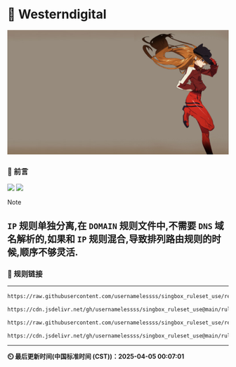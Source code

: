 
# 🧸 Westerndigital
![](https://raw.githubusercontent.com/usernamelessss/picture-bed/main/images/202504042256831.jpg)
### 📣 前言
![](https://shields.io/badge/-移除重复规则-ff69b4) ![](https://shields.io/badge/-IP&nbsp;规则单独存放不与&nbsp;DOMAIN&nbsp;等混合-green)
> [!NOTE]
**`IP` 规则单独分离,在 `DOMAIN` 规则文件中,不需要 `DNS` 域名解析的,如果和 `IP` 规则混合,导致排列路由规则的时候,顺序不够灵活.**
---

###  🔗 规则链接
---

```url
https://raw.githubusercontent.com/usernamelessss/singbox_ruleset_use/refs/heads/main/rule/Westerndigital/Westerndigital_No_IP.json
```

```url
https://cdn.jsdelivr.net/gh/usernamelessss/singbox_ruleset_use@main/rule/Westerndigital/Westerndigital_No_IP.json
```

```url
https://raw.githubusercontent.com/usernamelessss/singbox_ruleset_use/refs/heads/main/rule/Westerndigital/Westerndigital_No_IP.srs
```

```url
https://cdn.jsdelivr.net/gh/usernamelessss/singbox_ruleset_use@main/rule/Westerndigital/Westerndigital_No_IP.srs
```

---
**⏲️ 最后更新时间(中国标准时间 (CST))：2025-04-05 00:07:01**